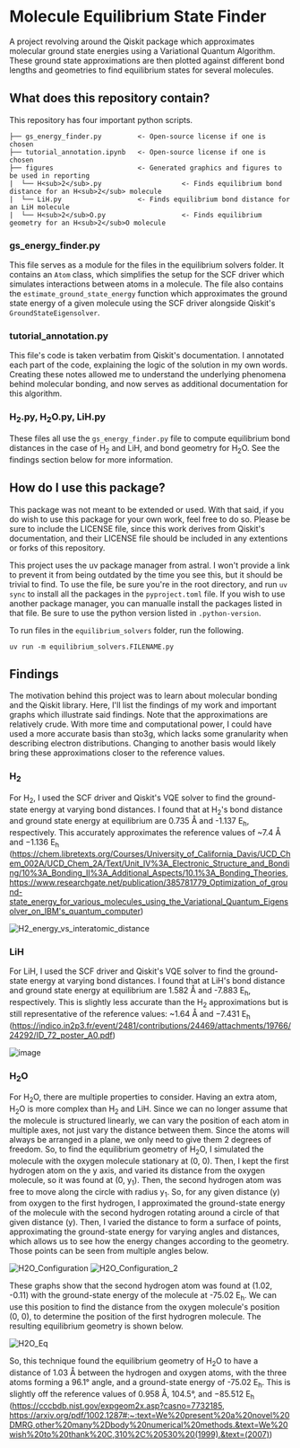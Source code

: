 # Molecule Equilibrium State Finder
A project revolving around the Qiskit package which approximates molecular ground state energies using a Variational Quantum Algorithm. These ground state approximations are then plotted against different bond lengths and geometries to find equilibrium states for several molecules.

## What does this repository contain?
This repository has four important python scripts.

```
├── gs_energy_finder.py         <- Open-source license if one is chosen
├── tutorial_annotation.ipynb   <- Open-source license if one is chosen
├── figures                     <- Generated graphics and figures to be used in reporting
|  └── H<sub>2</sub>.py                    <- Finds equilibrium bond distance for an H<sub>2</sub> molecule
|  └── LiH.py                   <- Finds equilibrium bond distance for an LiH molecule
|  └── H<sub>2</sub>O.py                   <- Finds equilibrium geometry for an H<sub>2</sub>O molecule
```

### gs_energy_finder.py
This file serves as a module for the files in the equilibrium solvers folder. It contains an `Atom` class, which simplifies the setup for the SCF driver which simulates interactions between atoms in a molecule. The file also contains the `estimate_ground_state_energy` function which approximates the ground state energy of a given molecule using the SCF driver alongside Qiskit's `GroundStateEigensolver`.

### tutorial_annotation.py
This file's code is taken verbatim from Qiskit's documentation. I annotated each part of the code, explaining the logic of the solution in my own words. Creating these notes allowed me to understand the underlying phenomena behind molecular bonding, and now serves as additional documentation for this algorithm.

### H<sub>2</sub>.py, H<sub>2</sub>O.py, LiH.py
These files all use the `gs_energy_finder.py` file to compute equilibrium bond distances in the case of H<sub>2</sub> and LiH, and bond geometry for H<sub>2</sub>O. See the findings section below for more information.

## How do I use this package?
This package was not meant to be extended or used. With that said, if you do wish to use this package for your own work, feel free to do so. Please be sure to include the LICENSE file, since this work derives from Qiskit's documentation, and their LICENSE file should be included in any extentions or forks of this repository.

This project uses the uv package manager from astral. I won't provide a link to prevent it from being outdated by the time you see this, but it should be trivial to find. To use the file, be sure you're in the root directory, and run `uv sync` to install all the packages in the `pyproject.toml` file. If you wish to use another package manager, you can manualle install the packages listed in that file. Be sure to use the python version listed in `.python-version`.

To run files in the `equilibrium_solvers` folder, run the following.

`uv run -m equilibrium_solvers.FILENAME.py`

## Findings
The motivation behind this project was to learn about molecular bonding and the Qiskit library. Here, I'll list the findings of my work and important graphs which illustrate said findings. Note that the approximations are relatively crude. With more time and computational power, I could have used a more accurate basis than sto3g, which lacks some granularity when describing electron distributions. Changing to another basis would likely bring these approximations closer to the reference values.

### H<sub>2</sub>
For H<sub>2</sub>, I used the SCF driver and Qiskit's VQE solver to find the ground-state energy at varying bond distances. I found that at H<sub>2</sub>'s bond distance and ground state energy at equilibrium are 0.735 Å and -1.137 E<sub>h</sub>, respectively. This accurately approximates the reference values of ~7.4 Å and −1.136 E<sub>h</sub> (https://chem.libretexts.org/Courses/University_of_California_Davis/UCD_Chem_002A/UCD_Chem_2A/Text/Unit_IV%3A_Electronic_Structure_and_Bonding/10%3A_Bonding_II%3A_Additional_Aspects/10.1%3A_Bonding_Theories, https://www.researchgate.net/publication/385781779_Optimization_of_ground-state_energy_for_various_molecules_using_the_Variational_Quantum_Eigensolver_on_IBM's_quantum_computer)

![H2_energy_vs_interatomic_distance](figures/H2_energy.png)

### LiH
For LiH, I used the SCF driver and Qiskit's VQE solver to find the ground-state energy at varying bond distances. I found that at LiH's bond distance and ground state energy at equilibrium are 1.582 Å and -7.883 E<sub>h</sub>, respectively. This is slightly less accurate than the H<sub>2</sub> approximations but is still representative of the reference values: ~1.64 Å and −7.431 E<sub>h</sub> (https://indico.in2p3.fr/event/2481/contributions/24469/attachments/19766/24292/ID_72_poster_A0.pdf)

![image](figures/LiH_Energy.png)

### H<sub>2</sub>O
For H<sub>2</sub>O, there are multiple properties to consider. Having an extra atom, H<sub>2</sub>O is more complex than H<sub>2</sub> and LiH. Since we can no longer assume that the molecule is structured linearly, we can vary the position of each atom in multiple axes, not just vary the distance between them. Since the atoms will always be arranged in a plane, we only need to give them 2 degrees of freedom. So, to find the equilibrium geometry of H<sub>2</sub>O, I simulated the molecule with the oxygen molecule stationary at (0, 0). Then, I kept the first hydrogen atom on the y axis, and varied its distance from the oxygen molecule, so it was found at (0, y<sub>1</sub>). Then, the second hydrogen atom was free to move along the circle with radius y<sub>1</sub>. So, for any given distance (y) from oxygen to the first hydrogen, I approximated the ground-state energy of the molecule with the second hydrogen rotating around a circle of that given distance (y). Then, I varied the distance to form a surface of points, approximating the ground-state energy for varying angles and distances, which allows us to see how the energy changes according to the geometry. Those points can be seen from multiple angles below.

![H2O_Configuration](figures/H2O_GSE_vs_hydrogen_position.png)
![H2O_Configuration_2](figures/H2O_GSE_vs_hydrogen_position_2.png)

These graphs show that the second hydrogen atom was found at (1.02, -0.11) with the ground-state energy of the molecule at -75.02 E<sub>h</sub>. We can use this position to find the distance from the oxygen molecule's position (0, 0), to determine the position of the first hydrogren molecule. The resulting equilibrium geometry is shown below.

![H2O_Eq](figures/H2O_equilibrium_state.png)

So, this technique found the equilibrium geometry of H<sub>2</sub>O to have a distance of 1.03 Å between the hydrogen and oxygen atoms, with the three atoms forming a 96.1° angle, and a ground-state energy of -75.02 E<sub>h</sub>. This is slightly off the reference values of 0.958 Å, 104.5°, and −85.512 E<sub>h</sub> (https://cccbdb.nist.gov/expgeom2x.asp?casno=7732185, https://arxiv.org/pdf/1002.1287#:~:text=We%20present%20a%20novel%20DMRG,other%20many%2Dbody%20numerical%20methods.&text=We%20wish%20to%20thank%20C,310%2C%20530%20(1999).&text=(2007))